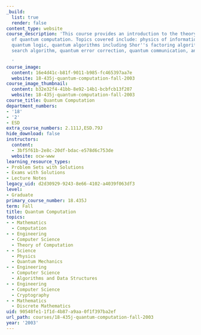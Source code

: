 ```yaml
---
_build:
  list: true
  render: false
content_type: website
course_description: 'This course provides an introduction to the theory and practice
  of quantum computation. Topics covered include: physics of information processing,
  quantum logic, quantum algorithms including Shor''s factoring algorithm and Grover''s
  search algorithm, quantum error correction, quantum communication, and cryptography.

  '
course_image:
  content: 16e4d41c-b81f-9011-b985-fc465397aa7e
  website: 18-435j-quantum-computation-fall-2003
course_image_thumbnail:
  content: b32e32f4-41bb-8e92-14b1-bcbfcb13f207
  website: 18-435j-quantum-computation-fall-2003
course_title: Quantum Computation
department_numbers:
- '18'
- '2'
- ESD
extra_course_numbers: 2.111J,ESD.79J
hide_download: false
instructors:
  content:
  - 3bf5f61b-2e8c-20df-bdac-e578d6c753de
  website: ocw-www
learning_resource_types:
- Problem Sets with Solutions
- Exams with Solutions
- Lecture Notes
legacy_uid: d2d30929-9243-8e66-4102-a4039f063df3
level:
- Graduate
primary_course_number: 18.435J
term: Fall
title: Quantum Computation
topics:
- - Mathematics
  - Computation
- - Engineering
  - Computer Science
  - Theory of Computation
- - Science
  - Physics
  - Quantum Mechanics
- - Engineering
  - Computer Science
  - Algorithms and Data Structures
- - Engineering
  - Computer Science
  - Cryptography
- - Mathematics
  - Discrete Mathematics
uid: 90548fe1-1f1d-4b87-a9aa-0f1f397ba2ef
url_path: courses/18-435j-quantum-computation-fall-2003
year: '2003'
---
```

